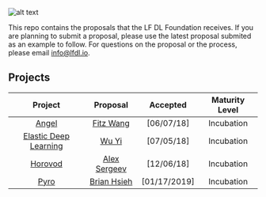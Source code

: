 ![alt text](https://www.linuxfoundation.org/wp-content/uploads/2018/08/lfdl-horizontal-color-768x63.png)

This repo contains the proposals that the LF DL Foundation receives. If you are planning to submit a proposal, please use the latest proposal submited as an example to follow. For questions on the proposal or the process, please email info@lfdl.io. 

## Projects

**Project**|**Proposal**|**Accepted**|**Maturity Level**
:-----:|:-----:|:-----:|:-----:
[Angel](https://github.com/Angel-ML/angel/)|[Fitz Wang](https://github.com/LFDLFoundation/proposing-projects/blob/master/proposals/angel.adoc)|[06/07/18]|Incubation
[Elastic Deep Learning](https://github.com/PaddlePaddle/edl)|[Wu Yi](https://github.com/LFDLFoundation/proposing-projects/blob/master/proposals/edl.adoc)|[07/05/18]|Incubation
[Horovod](https://github.com/uber/horovod/)|[Alex Sergeev](https://github.com/LFDLFoundation/proposing-projects/blob/master/proposals/horovod.adoc)|[12/06/18]|Incubation
[Pyro](https://github.com/uber/pyro)|[Brian Hsieh](https://github.com/LFDLFoundation/proposing-projects/blob/master/proposals/pyro.adoc)|[01/17/2019]|Incubation
